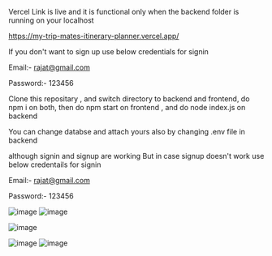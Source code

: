 Vercel Link is live and it is functional only when the backend folder is running on your localhost 

https://my-trip-mates-itinerary-planner.vercel.app/

If you don't want to sign up use below credentials for signin

Email:- rajat@gmail.com

Password:- 123456

Clone this repositary ,
and switch directory to 
backend and frontend, 
 do npm i on both,
then do npm start on frontend ,
and do node index.js on backend 


You can change databse and attach yours also by changing .env file in backend 


although signin and signup are working But in case signup doesn't work use below credentails for signin

Email:- rajat@gmail.com

Password:- 123456

![image](https://github.com/Rajat-Rathaur/my-trip-mates-itinerary-planner/assets/142532314/be082f04-3dd4-4e5b-8042-90b534749635)
![image](https://github.com/Rajat-Rathaur/my-trip-mates-itinerary-planner/assets/142532314/ef431037-b488-47b9-9763-8b02006ab156)

![image](https://github.com/Rajat-Rathaur/my-trip-mates-itinerary-planner/assets/142532314/238f865b-ccb3-4922-a19d-6cddb33e7dda)

![image](https://github.com/Rajat-Rathaur/my-trip-mates-itinerary-planner/assets/142532314/8f23ec67-e5c8-456c-933c-b9c2a0980c9a)
![image](https://github.com/Rajat-Rathaur/my-trip-mates-itinerary-planner/assets/142532314/97649e4e-0e0b-42f3-8e9b-d3642df5c5eb)
